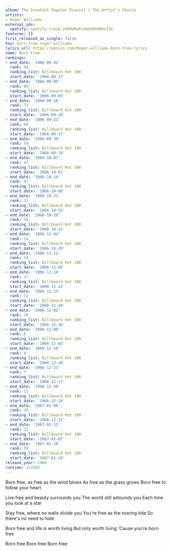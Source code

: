 ```yaml
---
album: The Greatest Popular Pianist / The Artist's Choice
artists:
- Roger Williams
external_ids:
  spotify: spotify:track:2UD9dhePuobb5Me6NUx73o
features: []
first_released_as_single: false
key: born-free-roger-williams
lyrics_url: https://genius.com/Roger-williams-born-free-lyrics
name: Born Free
rankings:
- end_date: '1966-09-02'
  rank: 99
  ranking_list: Billboard Hot 100
  start_date: '1966-08-27'
- end_date: '1966-09-09'
  rank: 86
  ranking_list: Billboard Hot 100
  start_date: '1966-09-03'
- end_date: '1966-09-16'
  rank: 73
  ranking_list: Billboard Hot 100
  start_date: '1966-09-10'
- end_date: '1966-09-23'
  rank: 68
  ranking_list: Billboard Hot 100
  start_date: '1966-09-17'
- end_date: '1966-09-30'
  rank: 54
  ranking_list: Billboard Hot 100
  start_date: '1966-09-24'
- end_date: '1966-10-07'
  rank: 47
  ranking_list: Billboard Hot 100
  start_date: '1966-10-01'
- end_date: '1966-10-14'
  rank: 41
  ranking_list: Billboard Hot 100
  start_date: '1966-10-08'
- end_date: '1966-10-21'
  rank: 31
  ranking_list: Billboard Hot 100
  start_date: '1966-10-15'
- end_date: '1966-10-28'
  rank: 25
  ranking_list: Billboard Hot 100
  start_date: '1966-10-22'
- end_date: '1966-11-04'
  rank: 24
  ranking_list: Billboard Hot 100
  start_date: '1966-10-29'
- end_date: '1966-11-11'
  rank: 19
  ranking_list: Billboard Hot 100
  start_date: '1966-11-05'
- end_date: '1966-11-18'
  rank: 17
  ranking_list: Billboard Hot 100
  start_date: '1966-11-12'
- end_date: '1966-11-25'
  rank: 12
  ranking_list: Billboard Hot 100
  start_date: '1966-11-19'
- end_date: '1966-12-02'
  rank: 10
  ranking_list: Billboard Hot 100
  start_date: '1966-11-26'
- end_date: '1966-12-09'
  rank: 8
  ranking_list: Billboard Hot 100
  start_date: '1966-12-03'
- end_date: '1966-12-16'
  rank: 8
  ranking_list: Billboard Hot 100
  start_date: '1966-12-10'
- end_date: '1966-12-23'
  rank: 7
  ranking_list: Billboard Hot 100
  start_date: '1966-12-17'
- end_date: '1966-12-30'
  rank: 12
  ranking_list: Billboard Hot 100
  start_date: '1966-12-24'
- end_date: '1967-01-06'
  rank: 20
  ranking_list: Billboard Hot 100
  start_date: '1966-12-31'
- end_date: '1967-01-13'
  rank: 22
  ranking_list: Billboard Hot 100
  start_date: '1967-01-07'
- end_date: '1967-01-20'
  rank: 39
  ranking_list: Billboard Hot 100
  start_date: '1967-01-14'
release_year: 1966
runtime: 137493
---
```

Born free, as free as the wind blows
As free as the grass grows
Born free to follow your heart

Live free and beauty surrounds you
The world still astounds you
Each time you look at a star

Stay free, where no walls divide you
You're free as the roaring tide
So there's no need to hide

Born free and life is worth living
But only worth living
'Cause you're born free

Born free
Born free
Born free
